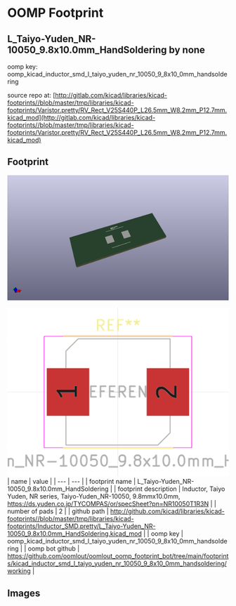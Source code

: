 # OOMP Footprint  
## L_Taiyo-Yuden_NR-10050_9.8x10.0mm_HandSoldering  by none  
  
oomp key: oomp_kicad_inductor_smd_l_taiyo_yuden_nr_10050_9_8x10_0mm_handsoldering  
  
source repo at: [http://gitlab.com/kicad/libraries/kicad-footprints//blob/master/tmp/libraries/kicad-footprints/Varistor.pretty/RV_Rect_V25S440P_L26.5mm_W8.2mm_P12.7mm.kicad_mod](http://gitlab.com/kicad/libraries/kicad-footprints//blob/master/tmp/libraries/kicad-footprints/Varistor.pretty/RV_Rect_V25S440P_L26.5mm_W8.2mm_P12.7mm.kicad_mod)  
## Footprint  
  
[![working_kicad_pcb_3d.png](working_kicad_pcb_3d_600.png)](working_kicad_pcb_3d.png)  
  
[![working.png](working_600.png)](working.png)  
| name | value | 
| --- | --- | 
| footprint name | L_Taiyo-Yuden_NR-10050_9.8x10.0mm_HandSoldering | 
| footprint description | Inductor, Taiyo Yuden, NR series, Taiyo-Yuden_NR-10050, 9.8mmx10.0mm, https://ds.yuden.co.jp/TYCOMPAS/or/specSheet?pn=NR10050T1R3N | 
| number of pads | 2 | 
| github path | http://github.com/kicad/libraries/kicad-footprints//blob/master/tmp/libraries/kicad-footprints/Inductor_SMD.pretty/L_Taiyo-Yuden_NR-10050_9.8x10.0mm_HandSoldering.kicad_mod | 
| oomp key | oomp_kicad_inductor_smd_l_taiyo_yuden_nr_10050_9_8x10_0mm_handsoldering | 
| oomp bot github | https://github.com/oomlout/oomlout_oomp_footprint_bot/tree/main/footprints/kicad_inductor_smd_l_taiyo_yuden_nr_10050_9_8x10_0mm_handsoldering/working | 
## Images  
